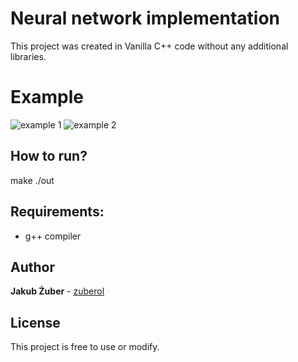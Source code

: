 # Neural network implementation
This project was created in Vanilla C++ code without any additional libraries.

# Example
![example 1](1.png?raw=true "Example")
![example 2](2.png?raw=true "Example")

## How to run?
make
./out

## Requirements:
* g++ compiler

## Author
**Jakub Żuber** - [zuberol](https://github.com/zuberol)

## License
This project is free to use or modify.

